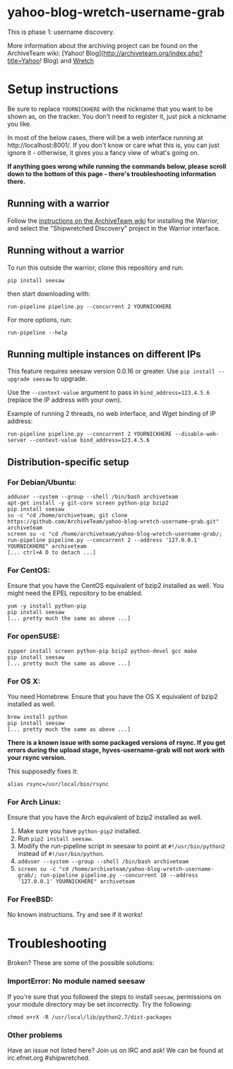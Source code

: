 yahoo-blog-wretch-username-grab
===============================

This is phase 1: username discovery.

More information about the archiving project can be found on the ArchiveTeam wiki: [Yahoo! Blog](http://archiveteam.org/index.php?title=Yahoo! Blog) and [Wretch](http://archiveteam.org/index.php?title=Wretch)

Setup instructions
=========================

Be sure to replace `YOURNICKHERE` with the nickname that you want to be shown as, on the tracker. You don't need to register it, just pick a nickname you like.

In most of the below cases, there will be a web interface running at http://localhost:8001/. If you don't know or care what this is, you can just ignore it - otherwise, it gives you a fancy view of what's going on.

**If anything goes wrong while running the commands below, please scroll down to the bottom of this page - there's troubleshooting information there.**

Running with a warrior
-------------------------

Follow the [instructions on the ArchiveTeam wiki](http://archiveteam.org/index.php?title=Warrior) for installing the Warrior, and select the "Shipwretched Discovery" project in the Warrior interface.

Running without a warrior
-------------------------

To run this outside the warrior, clone this repository and run:

    pip install seesaw

then start downloading with:

    run-pipeline pipeline.py --concurrent 2 YOURNICKHERE

For more options, run:

    run-pipeline --help
    
Running multiple instances on different IPs
-------------------------------------------

This feature requires seesaw version 0.0.16 or greater. Use `pip install --upgrade seesaw` to upgrade.

Use the `--context-value` argument to pass in `bind_address=123.4.5.6` (replace the IP address with your own).

Example of running 2 threads, no web interface, and Wget binding of IP address:

    run-pipeline pipeline.py --concurrent 2 YOURNICKHERE --disable-web-server --context-value bind_address=123.4.5.6

Distribution-specific setup
-------------------------

### For Debian/Ubuntu:

    adduser --system --group --shell /bin/bash archiveteam
    apt-get install -y git-core screen python-pip bzip2
    pip install seesaw
    su -c "cd /home/archiveteam; git clone https://github.com/ArchiveTeam/yahoo-blog-wretch-username-grab.git" archiveteam
    screen su -c "cd /home/archiveteam/yahoo-blog-wretch-username-grab/; run-pipeline pipeline.py --concurrent 2 --address '127.0.0.1' YOURNICKHERE" archiveteam
    [... ctrl+A D to detach ...]
    
### For CentOS:

Ensure that you have the CentOS equivalent of bzip2 installed as well. You might need the EPEL repository to be enabled.

    yum -y install python-pip
    pip install seesaw
    [... pretty much the same as above ...]

### For openSUSE:

    zypper install screen python-pip bzip2 python-devel gcc make
    pip install seesaw
    [... pretty much the same as above ...]

### For OS X:

You need Homebrew. Ensure that you have the OS X equivalent of bzip2 installed as well.

    brew install python
    pip install seesaw
    [... pretty much the same as above ...]

**There is a known issue with some packaged versions of rsync. If you get errors during the upload stage, hyves-username-grab will not work with your rsync version.**

This supposedly fixes it:

    alias rsync=/usr/local/bin/rsync

### For Arch Linux:

Ensure that you have the Arch equivalent of bzip2 installed as well.

1. Make sure you have `python-pip2` installed.
2. Run `pip2 install seesaw`.
3. Modify the run-pipeline script in seesaw to point at `#!/usr/bin/python2` instead of `#!/usr/bin/python`.
4. `adduser --system --group --shell /bin/bash archiveteam`
5. `screen su -c "cd /home/archiveteam/yahoo-blog-wretch-username-grab/; run-pipeline pipeline.py --concurrent 10 --address '127.0.0.1' YOURNICKHERE" archiveteam`

### For FreeBSD:

No known instructions. Try and see if it works!

Troubleshooting
=========================

Broken? These are some of the possible solutions:
    
### ImportError: No module named seesaw

If you're sure that you followed the steps to install `seesaw`, permissions on your module directory may be set incorrectly. Try the following:

    chmod o+rX -R /usr/local/lib/python2.7/dist-packages

### Other problems

Have an issue not listed here? Join us on IRC and ask! We can be found at irc.efnet.org #shipwretched.
